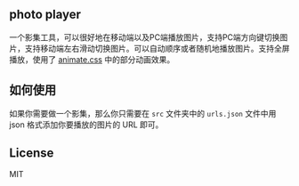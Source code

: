 ## photo player

一个影集工具，可以很好地在移动端以及PC端播放图片，支持PC端方向键切换图片，支持移动端左右滑动切换图片。可以自动顺序或者随机地播放图片。支持全屏播放，使用了 [animate.css](https://github.com/daneden/animate.css) 中的部分动画效果。

## 如何使用

如果你需要做一个影集，那么你只需要在 `src` 文件夹中的 `urls.json` 文件中用 json 格式添加你要播放的图片的 URL 即可。


## License

MIT